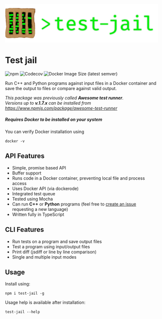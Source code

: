 ![Test jail logo](.github/images/header.png)

# Test jail
![npm](https://img.shields.io/npm/v/test-jail?style=flat-square)
![Codecov](https://img.shields.io/codecov/c/github/dominik-korsa/test-jail?style=flat-square&token=QIRETKDW7L)
![Docker Image Size (latest semver)](https://img.shields.io/docker/image-size/dominikkorsa/runner?label=docker%20image%20size&style=flat-square)

Run C++ and Python programs against input files in a Docker container and save the output to files or compare against valid output.

*This package was previously called **Awesome test runner**.*\
*Versions up to **v.1.7.x** can be installed from https://www.npmjs.com/package/awesome-test-runner*

##### Requires Docker to be installed on your system
You can verify Docker installation using
```shell script
docker -v
```

## API Features
- Simple, promise based API
- Buffer support
- Runs code in a Docker container, preventing local file and process access
- Uses Docker API (via dockerode)
- Integrated test queue
- Tested using Mocha
- Can run **C++** or **Python** programs (feel free to [create an issue](https://github.com/dominik-korsa/test-jail/issues/new) requesting a new language)
- Written fully in TypeScript

## CLI Features
- Run tests on a program and save output files
- Test a program using input/output files
- Print diff (jsdiff or line by line comparison)
- Single and multiple input modes

## Usage
Install using:
```shell script
npm i test-jail -g
```
Usage help is available after installation:
```shell script
test-jail --help
```
